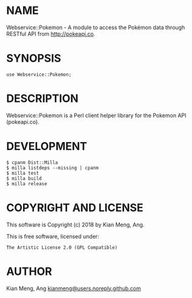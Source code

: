 # NAME

Webservice::Pokemon - A module to access the Pokémon data through RESTful API
from http://pokeapi.co.

# SYNOPSIS

    use Webservice::Pokemon;

# DESCRIPTION

Webservice::Pokemon is a Perl client helper library for the Pokemon API (pokeapi.co).

# DEVELOPMENT

    $ cpanm Dist::Milla
    $ milla listdeps --missing | cpanm
    $ milla test
    $ milla build
    $ milla release

# COPYRIGHT AND LICENSE

This software is Copyright (c) 2018 by Kian Meng, Ang.

This is free software, licensed under:

    The Artistic License 2.0 (GPL Compatible)

# AUTHOR

Kian Meng, Ang <kianmeng@users.noreply.github.com>
